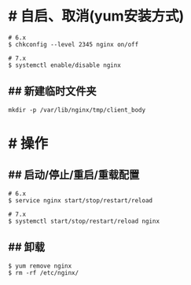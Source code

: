 # # 自启、取消(yum安装方式)

```
# 6.x
$ chkconfig --level 2345 nginx on/off

# 7.x
$ systemctl enable/disable nginx
```

## ## 新建临时文件夹

```
mkdir -p /var/lib/nginx/tmp/client_body
```

# # 操作

## ## 启动/停止/重启/重载配置

```
# 6.x
$ service nginx start/stop/restart/reload

# 7.x
$ systemctl start/stop/restart/reload nginx
```


## ## 卸载

```
$ yum remove nginx
$ rm -rf /etc/nginx/
```
